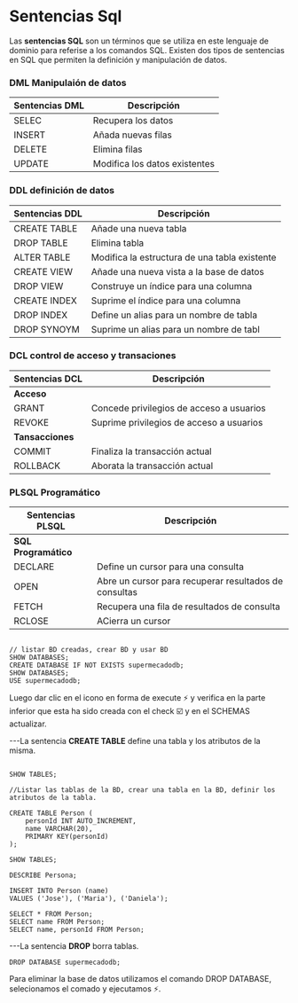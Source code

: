 # Sentencias Sql

Las **sentencias SQL** son un términos que se utiliza en este lenguaje de dominio para referise a los comandos SQL. Existen dos tipos de sentencias en SQL que permiten la definición y manipulación de datos. 

### DML Manipulaión de datos 

|  **Sentencias DML** | **Descripción**               |
|---------------------|-------------------------------|
|  SELEC              | Recupera los datos            |
|  INSERT             | Añada nuevas filas            |
|  DELETE             | Elimina filas                 |
|  UPDATE             | Modifica los datos existentes |


### DDL definición de datos

| **Sentencias DDL**  | **Descripción**                               |
|---------------------|-----------------------------------------------|               
|  CREATE TABLE       | Añade una nueva tabla                         |
|  DROP TABLE         | Elimina tabla                                 |
|  ALTER TABLE        | Modifica la estructura de una tabla existente |
|  CREATE VIEW        | Añade una nueva vista a la base de datos      |
|  DROP VIEW          | Construye un índice para una columna          |
|  CREATE INDEX       | Suprime el índice para una columna            |
|  DROP INDEX         | Define un alias para un nombre de tabla       |
|  DROP SYNOYM        | Suprime un alias para un nombre de tabl       |




### DCL control de acceso y transaciones

|  **Sentencias DCL** | **Descripción**                          |
|---------------------|------------------------------------------|
|  **Acceso**         |                                          |
| GRANT               | Concede privilegios de acceso a usuarios |                              
| REVOKE              | Suprime privilegios de acceso a usuarios |
| **Tansacciones**    |                                          |
| COMMIT              | Finaliza la transacción actual           |
| ROLLBACK            | Aborata la transacción actual            |


### PLSQL Programático

|  **Sentencias PLSQL** | **Descripción**                                      |
|-----------------------|-------------------------------------------------------|
|  **SQL Programático** |                                                       |
| DECLARE               |Define un cursor para una consulta                     |                              
| OPEN                  | Abre un cursor para recuperar resultados de consultas |
| FETCH                 | Recupera una fila de resultados de consulta           |
| RCLOSE                | ACierra un cursor                                     |




 ```Sql:
 
 // listar BD creadas, crear BD y usar BD
 SHOW DATABASES;
 CREATE DATABASE IF NOT EXISTS supermecadodb;
 SHOW DATABASES;
 USE supermecadodb;
 
 ```
Luego dar clic en el icono en forma de execute :zap: y verifica en la parte inferior que esta ha sido creada con el check :ballot_box_with_check: y en el SCHEMAS actualizar.
 
 ---La sentencia **CREATE TABLE** define una tabla y los atributos de la misma.
 
```Sql:

SHOW TABLES;

//Listar las tablas de la BD, crear una tabla en la BD, definir los atributos de la tabla.

CREATE TABLE Person (
    personId INT AUTO_INCREMENT,
    name VARCHAR(20),
    PRIMARY KEY(personId)
);

SHOW TABLES;

DESCRIBE Persona;

INSERT INTO Person (name)
VALUES ('Jose'), ('Maria'), ('Daniela');

SELECT * FROM Person;
SELECT name FROM Person;
SELECT name, personId FROM Person;

```
---La sentencia **DROP** borra tablas.
 
 ```Sql:
DROP DATABASE supermecadodb;

```
Para eliminar  la base de datos utilizamos el comando DROP DATABASE, selecionamos el comado y ejecutamos :zap:. 
 
 
 
 

